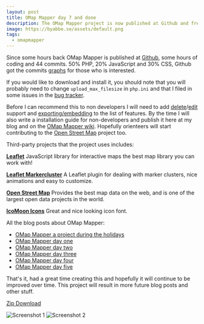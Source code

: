```yaml
---
layout: post
title: OMap Mapper day 7 and done
description: The OMap Mapper project is now published at Github and free to download.
image: https://byabbe.se/assets/default.png
tags:
  - omapmapper
---
```

Since some hours back OMap Mapper is published at [Github][1], some hours of coding and 44 commits. 50% PHP, 20% JavaScript and 30% CSS, Github got the commits [graphs][2] for those who is interested. 

If you would like to download and install it, you should note that you will probably need to change `upload_max_filesize` in `php.ini` and that I filed in some issues in the [bug tracker][3]. 

Before I can recommend this to non developers I will need to add [delete][4]/[edit][5] support and [exporting/embedding][6] to the list of features. By the time I will also write a installation guide for non-developers and publish it here at my blog and on the [OMap Mapper wiki][7]. Hopefully orienteers will start contributing to the [Open Street Map][8] project too.

Third-party projects that the project uses includes:

**[Leaflet][9]**
JavaScript library for interactive maps the best map library you can work with!

**[Leaflet Markercluster][10]**
A Leaflet plugin for dealing with marker clusters, nice animations and easy to customize.

**[Open Street Map][8]**
Provides the best map data on the web, and is one of the largest open data projects in the world.

**[IcoMoon Icons][11]**
Great and nice looking icon font.

All the blog posts about OMap Mapper:

 - [OMap Mapper a project during the holidays][12]
 - [OMap Mapper day one][13]
 - [OMap Mapper day two][14]
 - [OMap Mapper day three][15]
 - [OMap Mapper day four][16]
 - [OMap Mapper day five][17]

That's it, had a great time creating this and hopefully it will continue to be improved over time. This project will result in more future blog posts and other stuff.  

[Zip Download][18]

![Screenshot 1][19]
![Screenshot 2][20]

[1]: https://github.com/Abbe98/OMap-Mapper
[2]: https://github.com/Abbe98/OMap-Mapper/graphs
[3]: https://github.com/Abbe98/OMap-Mapper/issues?state=open
[4]: https://github.com/Abbe98/OMap-Mapper/issues/3
[5]: https://github.com/Abbe98/OMap-Mapper/issues/2
[6]: https://github.com/Abbe98/OMap-Mapper/issues/4
[7]: https://github.com/Abbe98/OMap-Mapper/wiki
[8]: http://www.openstreetmap.org/
[9]: http://leafletjs.com
[10]: https://github.com/Leaflet/Leaflet.markercluster
[11]: http://icomoon.io/#icons
[12]: https://byabbe.se/2014/02/13/omap-mapper-a-project-during-the-holidays/
[13]: https://byabbe.se/2014/02/17/omap-mapper-day-one/
[14]: https://byabbe.se/2014/02/18/omap-mapper-day-two/
[15]: https://byabbe.se/2014/02/19/omap-mapper-day-three/
[16]: https://byabbe.se/2014/02/20/omap-mapper-day-four/
[17]: https://byabbe.se/2014/02/21/omap-mapper-day-five/
[18]: https://github.com/Abbe98/OMap-Mapper/archive/master.zip
[19]: https://byabbe.se/assets/omapmapper2.jpg
[20]: https://byabbe.se/assets/omapmapper3.jpg
